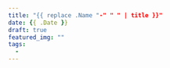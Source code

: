 ```yaml
---
title: "{{ replace .Name "-" " " | title }}"
date: {{ .Date }}
draft: true
featured_img: ""
tags:
  -
---
```

